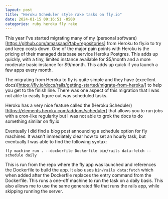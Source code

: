 ```yaml
---
layout: post
title: "Heroku Scheduler style rake tasks on fly.io"
date: 2024-01-15 09:16:51 -0500
categories: ruby heroku fly rake
---
```


This year I've started migrating many of my (personal software)[https://github.com/amassaad?tab=repositories] from Heroku to fly.io to try and keep costs down. One of the major pain points with Heroku is the pricing of their managed database service Heroku Postgres. This adds up quickly, with a tiny, limited instance available for $5/month and a more moderate basic instance for $9/month. This adds up quick if you launch a few apps every month.

The migrating from Heroku to fly is quite simple and they have (excellent docs)[https://fly.io/docs/rails/getting-started/migrate-from-heroku/] to help you get to the finish line. There was one aspect of this migration that I was not able to easily figure out was scheduled tasks.

Heroku has a very nice feature called the (Heroku Scheduler)[https://elements.heroku.com/addons/scheduler] that allows you to run jobs with a cron-like regularity but I was not able to grok the docs to do something similar on fly.io

Eventually I did find a blog post announcing a schedule option for fly machines. It wasn't immediately clear how to set an hourly task, but eventually I was able to find the following syntax:

`fly machine run . --dockerfile Dockerfile bin/rails data:fetch --schedule daily`

This is run from the repo where the fly app was launched and references the Dockerfile to build the app. It also uses `bin/rails data:fetch` which when added after the Dockerfile replaces the entry command from the Dockerfile. This runs a one-off machine to run the task on a daily basis. This also allows me to use the same generated file that runs the rails app, while skipping running the server.
